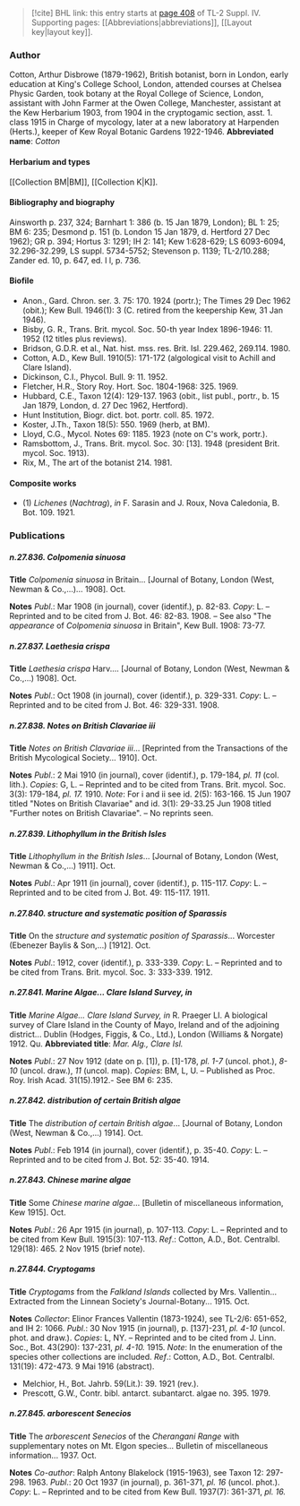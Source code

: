 > [!cite] BHL link: this entry starts at [page 408](https://www.biodiversitylibrary.org/page/33266085) of TL-2 Suppl. IV.
> Supporting pages: [[Abbreviations|abbreviations]], [[Layout key|layout key]].

### Author

Cotton, Arthur Disbrowe (1879-1962), British botanist, born in London, early education at King's College School, London, attended courses at Chelsea Physic Garden, took botany at the Royal College of Science, London, assistant with John Farmer at the Owen College, Manchester, assistant at the Kew Herbarium 1903, from 1904 in the cryptogamic section, asst. 1. class 1915 in Charge of mycology, later at a new laboratory at Harpenden (Herts.), keeper of Kew Royal Botanic Gardens 1922-1946. 
**Abbreviated name**: *Cotton*

#### Herbarium and types

[[Collection BM|BM]], [[Collection K|K]].

#### Bibliography and biography

Ainsworth p. 237, 324; Barnhart 1: 386 (b. 15 Jan 1879, London); BL 1: 25; BM 6: 235; Desmond p. 151 (b. London 15 Jan 1879, d. Hertford 27 Dec 1962); GR p. 394; Hortus 3: 1291; IH 2: 141; Kew 1:628-629; LS 6093-6094, 32.296-32.299, LS suppl. 5734-5752; Stevenson p. 1139; TL-2/10.288; Zander ed. 10, p. 647, ed. l l, p. 736.

#### Biofile

- Anon., Gard. Chron. ser. 3. 75: 170. 1924 (portr.); The Times 29 Dec 1962 (obit.); Kew Bull. 1946(1): 3 (C. retired from the keepership Kew, 31 Jan 1946).
- Bisby, G. R., Trans. Brit. mycol. Soc. 50-th year Index 1896-1946: 11. 1952 (12 titles plus reviews).
- Bridson, G.D.R. et al., Nat. hist. mss. res. Brit. Isl. 229.462, 269.114. 1980.
- Cotton, A.D., Kew Bull. 1910(5): 171-172 (algological visit to Achill and Clare Island).
- Dickinson, C.I., Phycol. Bull. 9: 11. 1952.
- Fletcher, H.R., Story Roy. Hort. Soc. 1804-1968: 325. 1969.
- Hubbard, C.E., Taxon 12(4): 129-137. 1963 (obit., list publ., portr., b. 15 Jan 1879, London, d. 27 Dec 1962, Hertford).
- Hunt Institution, Biogr. dict. bot. portr. coll. 85. 1972.
- Koster, J.Th., Taxon 18(5): 550. 1969 (herb, at BM).
- Lloyd, C.G., Mycol. Notes 69: 1185. 1923 (note on C's work, portr.).
- Ramsbottom, J., Trans. Brit. mycol. Soc. 30: \[13\]. 1948 (president Brit. mycol. Soc. 1913).
- Rix, M., The art of the botanist 214. 1981.

#### Composite works

- (1) *Lichenes* (*Nachtrag*), *in* F. Sarasin and J. Roux, Nova Caledonia, B. Bot. 109. 1921.

### Publications

##### n.27.836. Colpomenia sinuosa

**Title**
*Colpomenia sinuosa* in Britain... \[Journal of Botany, London (West, Newman & Co.,...)... 1908\]. Oct.

**Notes**
*Publ*.: Mar 1908 (in journal), cover (identif.), p. 82-83. *Copy*: L. – Reprinted and to be cited from J. Bot. 46: 82-83. 1908. – See also "The *appearance* of *Colpomenia sinuosa* in Britain", Kew Bull. 1908: 73-77.

##### n.27.837. Laethesia crispa

**Title**
*Laethesia crispa* Harv.... \[Journal of Botany, London (West, Newman & Co.,...) 1908\]. Oct.

**Notes**
*Publ*.: Oct 1908 (in journal), cover (identif.), p. 329-331. *Copy*: L. – Reprinted and to be cited from J. Bot. 46: 329-331. 1908.

##### n.27.838. Notes on British Clavariae iii

**Title**
*Notes on British Clavariae iii*... \[Reprinted from the Transactions of the British Mycological Society... 1910\]. Oct.

**Notes**
*Publ*.: 2 Mai 1910 (in journal), cover (identif.), p. 179-184, *pl. 11* (col. lith.). *Copies*: G, L. – Reprinted and to be cited from Trans. Brit. mycol. Soc. 3(3): 179-184, *pl. 17.* 1910.
*Note*: For i and ii see id. 2(5): 163-166. 15 Jun 1907 titled "Notes on British Clavariae" and id. 3(1): 29-33.25 Jun 1908 titled "Further notes on British Clavariae". – No reprints seen.

##### n.27.839. Lithophyllum in the British Isles

**Title**
*Lithophyllum in the British Isles*... \[Journal of Botany, London (West, Newman & Co.,...) 1911\]. Oct.

**Notes**
*Publ*.: Apr 1911 (in journal), cover (identif.), p. 115-117. *Copy*: L. – Reprinted and to be cited from J. Bot. 49: 115-117. 1911.

##### n.27.840. structure and systematic position of Sparassis

**Title**
On the *structure and systematic position of Sparassis*... Worcester (Ebenezer Baylis & Son,...) \[1912\]. Oct.

**Notes**
*Publ*.: 1912, cover (identif.), p. 333-339. *Copy*: L. – Reprinted and to be cited from Trans. Brit. mycol. Soc. 3: 333-339. 1912.

##### n.27.841. Marine Algae... Clare Island Survey, in

**Title**
*Marine Algae... Clare Island Survey, in* R. Praeger LI. A biological survey of Clare Island in the County of Mayo, Ireland and of the adjoining district... Dublin (Hodges, Figgis, & Co., Ltd.), London (Williams & Norgate) 1912. Qu.
**Abbreviated title**: *Mar. Alg., Clare Isl.*

**Notes**
*Publ*.: 27 Nov 1912 (date on p. \[1\]), p. \[1\]-178, *pl. 1-7* (uncol. phot.), *8-10* (uncol. draw.), *11* (uncol. map). *Copies*: BM, L, U. – Published as Proc. Roy. Irish Acad. 31(15).1912.- See BM 6: 235.

##### n.27.842. distribution of certain British algae

**Title**
The *distribution of certain British algae*... \[Journal of Botany, London (West, Newman & Co.,...) 1914\]. Oct.

**Notes**
*Publ*.: Feb 1914 (in journal), cover (identif.), p. 35-40. *Copy*: L. – Reprinted and to be cited from J. Bot. 52: 35-40. 1914.

##### n.27.843. Chinese marine algae

**Title**
Some *Chinese marine algae*... \[Bulletin of miscellaneous information, Kew 1915\]. Oct.

**Notes**
*Publ*.: 26 Apr 1915 (in journal), p. 107-113. *Copy*: L. – Reprinted and to be cited from Kew Bull. 1915(3): 107-113.
*Ref*.: Cotton, A.D., Bot. Centralbl. 129(18): 465. 2 Nov 1915 (brief note).

##### n.27.844. Cryptogams

**Title**
*Cryptogams* from the *Falkland Islands* collected by Mrs. Vallentin... Extracted from the Linnean Society's Journal-Botany... 1915. Oct.

**Notes**
*Collector*: Elinor Frances Vallentin (1873-1924), see TL-2/6: 651-652, and IH 2: 1066.
*Publ*.: 30 Nov 1915 (in journal), p. \[137\]-231, *pl. 4-10* (uncol. phot. and draw.). *Copies*: L, NY. – Reprinted and to be cited from J. Linn. Soc., Bot. 43(290): 137-231, *pl. 4-10.* 1915.
*Note*: In the enumeration of the species other collections are included.
*Ref*.: Cotton, A.D., Bot. Centralbl. 131(19): 472-473. 9 Mai 1916 (abstract).
- Melchior, H., Bot. Jahrb. 59(Lit.): 39. 1921 (rev.).
- Prescott, G.W., Contr. bibl. antarct. subantarct. algae no. 395. 1979.

##### n.27.845. arborescent Senecios

**Title**
The *arborescent Senecios* of the *Cherangani Range* with supplementary notes on Mt. Elgon species... Bulletin of miscellaneous information... 1937. Oct.

**Notes**
*Co-author*: Ralph Antony Blakelock (1915-1963), see Taxon 12: 297-298. 1963.
*Publ*.: 20 Oct 1937 (in journal), p. 361-371, *pl. 16* (uncol. phot.). *Copy*: L. – Reprinted and to be cited from Kew Bull. 1937(7): 361-371, *pl. 16.*

